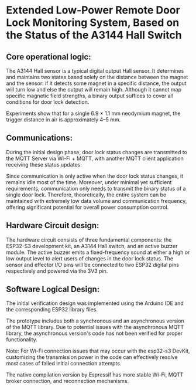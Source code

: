 # Extended Low-Power Remote Door Lock Monitoring System, Based on the Status of the A3144 Hall Switch


## Core operational logic:

The A3144 Hall sensor is a typical digital output Hall sensor. It determines and maintains two states based solely on the distance between the magnet and the sensor: if it detects some magnet in a specific distance, the output will turn low and else the output will remain high. Although it cannot map specific magnetic field strengths, a binary output suffices to cover all conditions for door lock detection.

Experiments show that for a single 6.9 × 1.1 mm neodymium magnet, the trigger distance in air is approximately 4–5 mm.


## Communications:

During the initial design phase, door lock status changes are transmitted to the MQTT Server via Wi-Fi + MQTT, with another MQTT client application receiving these status updates. 

Since communication is only active when the door lock status changes, it remains idle most of the time. Moreover, under minimal yet sufficient requirements, communication only needs to transmit the binary status of a single door lock. Therefore, theoretically, the entire system can be maintained with extremely low data volume and communication frequency, offering significant potential for overall power consumption control. 



## Hardware Circuit design:

The hardware circuit consists of three fundamental components: the ESP32-S3 development kit, an A3144 Hall switch, and an active buzzer module. The active buzzer emits a fixed-frequency sound at either a high or low output level to alert users of changes in the door lock status. The sensor and effector I/O pins will be connected to two ESP32 digital pins respectively and powered via the 3V3 pin. 


## Software Logical Design: 
The initial verification design was implemented using the Arduino IDE and the corresponding ESP32 library files.

The prototype includes both a synchronous and an asynchronous version of the MQTT library. Due to potential issues with the asynchronous MQTT library, the asynchronous version's code has not been verified for proper functionality.

Note: For Wi-Fi connection issues that may occur with the esp32-s3 DevKit, customizing the transmission power in the code can effectively resolve most cases of failed initial connection attempts.

The native compilation version by Espressif has more stable Wi-Fi, MQTT broker connection, and reconnection mechanisms. 







